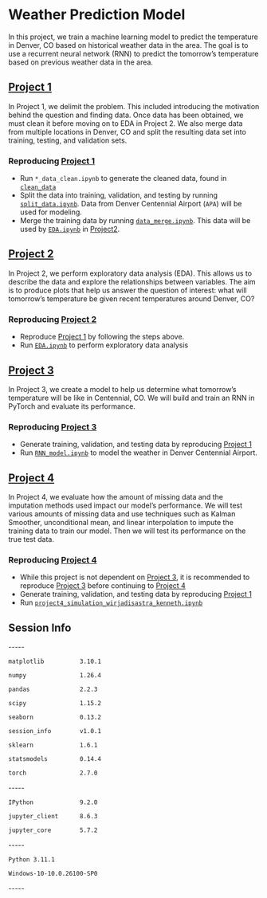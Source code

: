 # Weather Prediction Model

In this project, we train a machine learning model to predict the
temperature in Denver, CO based on historical weather data in the area.
The goal is to use a recurrent neural network (RNN) to predict the
tomorrow’s temperature based on previous weather data in the area.

## [Project 1](Project1)

In Project 1, we delimit the problem. This included introducing the
motivation behind the question and finding data. Once data has been
obtained, we must clean it before moving on to EDA in Project 2. We also
merge data from multiple locations in Denver, CO and split the resulting
data set into training, testing, and validation sets.

### Reproducing [Project 1](Project1)

-   Run `*_data_clean.ipynb` to generate the cleaned data, found in
    [`clean_data`](Project1/clean_data)
-   Split the data into training, validation, and testing by running
    [`split_data.ipynb`](Project1/split_data.ipynb). Data from Denver
    Centennial Airport (`APA`) will be used for modeling.
-   Merge the training data by running
    [`data_merge.ipynb`](Project1/data_merge.ipynb). This data will be
    used by [`EDA.ipynb`](Project2/EDA.ipynb) in [Project2](Project2).

## [Project 2](Project2)

In Project 2, we perform exploratory data analysis (EDA). This allows us
to describe the data and explore the relationships between variables.
The aim is to produce plots that help us answer the question of
interest: what will tomorrow’s temperature be given recent temperatures
around Denver, CO?

### Reproducing [Project 2](Project2)

-   Reproduce [Project 1](Project1) by following the steps above.
-   Run [`EDA.ipynb`](Project2/EDA.ipynb) to perform exploratory data
    analysis

## [Project 3](Project3)

In Project 3, we create a model to help us determine what tomorrow’s
temperature will be like in Centennial, CO. We will build and train an
RNN in PyTorch and evaluate its performance.

### Reproducing [Project 3](Project3)

-   Generate training, validation, and testing data by reproducing
    [Project 1](Project1)
-   Run [`RNN_model.ipynb`](Project3/RNN_model.ipynb) to model the
    weather in Denver Centennial Airport.

## [Project 4](Project4)

In Project 4, we evaluate how the amount of missing data and the
imputation methods used impact our model’s performance. We will test
various amounts of missing data and use techniques such as Kalman
Smoother, unconditional mean, and linear interpolation to impute the
training data to train our model. Then we will test its performance on
the true test data.

### Reproducing [Project 4](Project4)

-   While this project is not dependent on [Project 3](Project3), it is
    recommended to reproduce [Project 3](Project3) before continuing to
    [Project 4](Project4)
-   Generate training, validation, and testing data by reproducing
    [Project 1](Project1)
-   Run
    [`project4_simulation_wirjadisastra_kenneth.ipynb`](Project4/project4_simulation_wirjadisastra_kenneth.ipynb)

## Session Info

\-\-\-\-\-

`matplotlib          3.10.1`

`numpy               1.26.4`

`pandas              2.2.3`

`scipy               1.15.2`

`seaborn             0.13.2`

`session_info        v1.0.1`

`sklearn             1.6.1`

`statsmodels         0.14.4`

`torch               2.7.0`

\-\-\-\-\-

`IPython             9.2.0`

`jupyter_client      8.6.3`

`jupyter_core        5.7.2`

\-\-\-\-\-

`Python 3.11.1`

`Windows-10-10.0.26100-SP0`

\-\-\-\-\-
